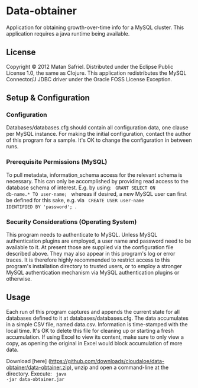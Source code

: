 # Data-obtainer

Application for obtaining growth-over-time info for a MySQL cluster.
This application requires a java runtime being available.

## License

Copyright © 2012 Matan Safriel.
Distributed under the Eclipse Public License 1.0, the same as Clojure.
This application redistributes the MySQL Connector/J JDBC driver under the Oracle FOSS License Exception.

## Setup & Configuration

### Configuration
Databases/databases.cfg should contain all configuration data, one clause per MySQL instance.
For making the initial configuration, contact the author of this program for a sample. 
It's OK to change the configuration in between runs.

### Prerequisite Permissions (MySQL)
To pull metadata, information_schema access for the relevant schema is necessary. This can only be accomplished by providing read access to the database schema of interest. E.g. by using:
<code> GRANT SELECT ON db-name.* TO user-name; </code>  whereas if desired, a new MySQL user can first be defined for this sake, e.g. via <code> CREATE USER user-name IDENTIFIED BY 'password'; </code>. 

### Security Considerations (Operating System)
This program needs to authenticate to MySQL. Unless MySQL authentication plugins are employed, a user name and password need to be available to it. At present those are supplied via the configuration file described above. They may also appear in this program's log or error traces. It is therefore highly recommended to restrict access to this program's installation directory to trusted users, or to employ a stronger MySQL authentication mechanism via MySQL authentication plugins or otherwise.

## Usage

Each run of this program captures and appends the current state for all databases defined to it at databases/databases.cfg. 
The data accumulates in a simple CSV file, named data.csv. Information is time-stamped with the local time. It's OK to delete this file for cleaning up or starting a fresh accumulation. If using Excel to view its content, make sure to only view a copy, as opening the original in Excel would block accumulation of more data. 

Download [here] (https://github.com/downloads/cloudaloe/data-obtainer/data-obtainer.zip), unzip and open a command-line at the directory.
Execute: <code> java -jar data-obtainer.jar </code>



